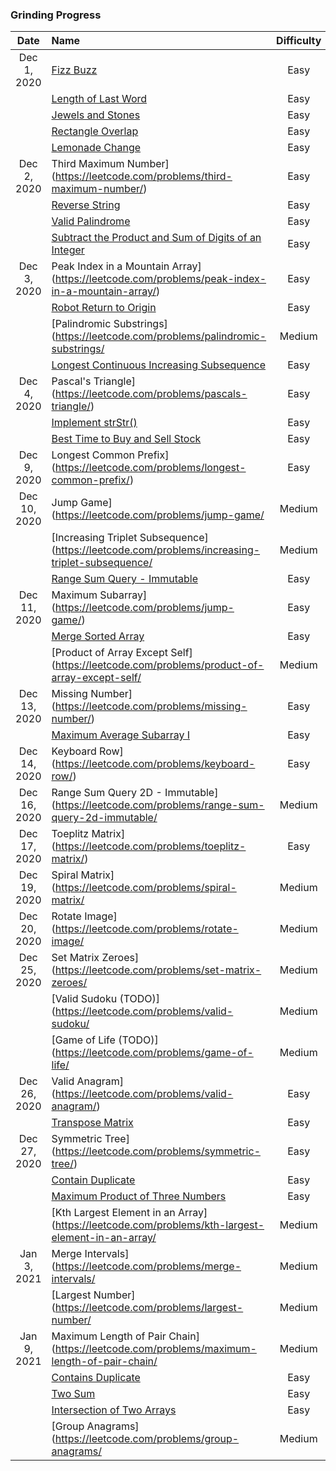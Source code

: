 ### Grinding Progress

| Date | Name | Difficulty |
|:----:|:-----|:----------:|
| Dec 1, 2020 | [Fizz Buzz](https://leetcode.com/problems/fizz-buzz/) | Easy |
| | [Length of Last Word](https://leetcode.com/problems/length-of-last-word/) | Easy |
| | [Jewels and Stones](https://leetcode.com/problems/jewels-and-stones/) | Easy |
| | [Rectangle Overlap](https://leetcode.com/problems/rectangle-overlap/) | Easy |
| | [Lemonade Change](https://leetcode.com/problems/lemonade-change/) | Easy |
| Dec 2, 2020 | Third Maximum Number](https://leetcode.com/problems/third-maximum-number/) | Easy |
| | [Reverse String](https://leetcode.com/problems/reverse-string/) | Easy |
| | [Valid Palindrome](https://leetcode.com/problems/valid-palindrome/) | Easy |
| | [Subtract the Product and Sum of Digits of an Integer](https://leetcode.com/problems/subtract-the-product-and-sum-of-digits-of-an-integer/) | Easy |
| Dec 3, 2020 | Peak Index in a Mountain Array](https://leetcode.com/problems/peak-index-in-a-mountain-array/) | Easy |
| | [Robot Return to Origin](https://leetcode.com/problems/robot-return-to-origin/) | Easy |
| | [Palindromic Substrings](https://leetcode.com/problems/palindromic-substrings/ | Medium |
| | [Longest Continuous Increasing Subsequence](https://leetcode.com/problems/longest-continuous-increasing-subsequence/) | Easy |
| Dec 4, 2020 | Pascal's Triangle](https://leetcode.com/problems/pascals-triangle/) | Easy |
| | [Implement strStr()](https://leetcode.com/problems/implement-strstr/) | Easy |
| | [Best Time to Buy and Sell Stock](https://leetcode.com/problems/best-time-to-buy-and-sell-stock/) | Easy |
| Dec 9, 2020 | Longest Common Prefix](https://leetcode.com/problems/longest-common-prefix/) | Easy |
| Dec 10, 2020 | Jump Game](https://leetcode.com/problems/jump-game/ | Medium |
| | [Increasing Triplet Subsequence](https://leetcode.com/problems/increasing-triplet-subsequence/ | Medium |
| | [Range Sum Query - Immutable](https://leetcode.com/problems/range-sum-query-immutable/) | Easy |
| Dec 11, 2020 | Maximum Subarray](https://leetcode.com/problems/jump-game/) | Easy |
| | [Merge Sorted Array](https://leetcode.com/problems/maximum-subarray/) | Easy |
| | [Product of Array Except Self](https://leetcode.com/problems/product-of-array-except-self/ | Medium |
| Dec 13, 2020 | Missing Number](https://leetcode.com/problems/missing-number/) | Easy |
| | [Maximum Average Subarray I](https://leetcode.com/problems/maximum-average-subarray-i/) | Easy |
| Dec 14, 2020 | Keyboard Row](https://leetcode.com/problems/keyboard-row/) | Easy |
| Dec 16, 2020 | Range Sum Query 2D - Immutable](https://leetcode.com/problems/range-sum-query-2d-immutable/ | Medium |
| Dec 17, 2020 | Toeplitz Matrix](https://leetcode.com/problems/toeplitz-matrix/) | Easy |
| Dec 19, 2020 | Spiral Matrix](https://leetcode.com/problems/spiral-matrix/ | Medium |
| Dec 20, 2020 | Rotate Image](https://leetcode.com/problems/rotate-image/ | Medium |
| Dec 25, 2020 | Set Matrix Zeroes](https://leetcode.com/problems/set-matrix-zeroes/ | Medium |
| | [Valid Sudoku (TODO)](https://leetcode.com/problems/valid-sudoku/ | Medium |
| | [Game of Life (TODO)](https://leetcode.com/problems/game-of-life/ | Medium |
| Dec 26, 2020 | Valid Anagram](https://leetcode.com/problems/valid-anagram/) | Easy |
| | [Transpose Matrix](https://leetcode.com/problems/transpose-matrix/) | Easy |
| Dec 27, 2020 | Symmetric Tree](https://leetcode.com/problems/symmetric-tree/) | Easy |
| | [Contain Duplicate](https://leetcode.com/problems/contains-duplicate/) | Easy |
| | [Maximum Product of Three Numbers](https://leetcode.com/problems/maximum-product-of-three-numbers/) | Easy |
| | [Kth Largest Element in an Array](https://leetcode.com/problems/kth-largest-element-in-an-array/ | Medium |
| Jan 3, 2021 | Merge Intervals](https://leetcode.com/problems/merge-intervals/ | Medium |
| | [Largest Number](https://leetcode.com/problems/largest-number/ | Medium |
| Jan 9, 2021 | Maximum Length of Pair Chain](https://leetcode.com/problems/maximum-length-of-pair-chain/ | Medium |
| | [Contains Duplicate](https://leetcode.com/problems/contains-duplicate/) | Easy |
| | [Two Sum](https://leetcode.com/problems/two-sum/) | Easy |
| | [Intersection of Two Arrays](https://leetcode.com/problems/intersection-of-two-arrays/) | Easy |
| | [Group Anagrams](https://leetcode.com/problems/group-anagrams/ | Medium |
